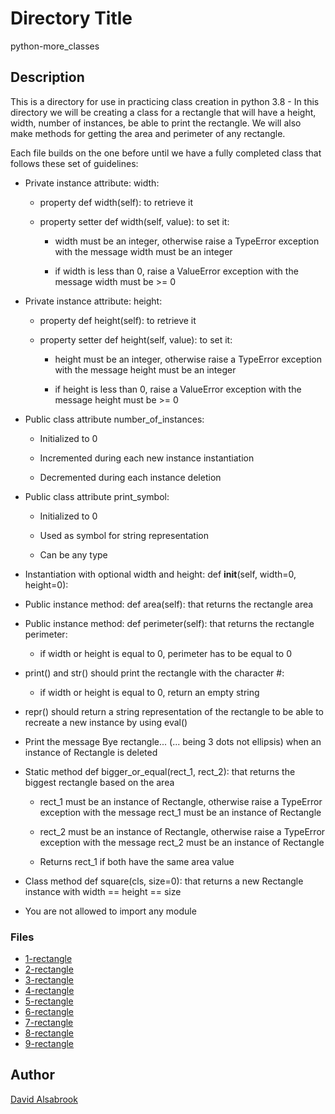 # Directory Title

python-more_classes

## Description

This is a directory for use in practicing class creation in python 3.8 -
In this directory we will be creating a class for a rectangle that will have
a height, width, number of instances, be able to print the rectangle.
We will also make methods for getting the area and perimeter of any rectangle.

Each file builds on the one before until we have a fully completed class that
follows these set of guidelines:

* Private instance attribute: width:

    * property def width(self): to retrieve it

    * property setter def width(self, value): to set it:

        * width must be an integer, otherwise raise a TypeError exception with the message width must be an integer

        * if width is less than 0, raise a ValueError exception with the message width must be >= 0

* Private instance attribute: height:

    * property def height(self): to retrieve it

    * property setter def height(self, value): to set it:

        * height must be an integer, otherwise raise a TypeError exception with the message height
        must be an integer

        * if height is less than 0, raise a ValueError exception with the message height must be >= 0

* Public class attribute number_of_instances:

    * Initialized to 0

    * Incremented during each new instance instantiation

    * Decremented during each instance deletion

* Public class attribute print_symbol:

    * Initialized to 0

    * Used as symbol for string representation

    * Can be any type

* Instantiation with optional width and height: def __init__(self, width=0, height=0):

* Public instance method: def area(self): that returns the rectangle area

* Public instance method: def perimeter(self): that returns the rectangle perimeter:

    * if width or height is equal to 0, perimeter has to be equal to 0

* print() and str() should print the rectangle with the character #:

    * if width or height is equal to 0, return an empty string

* repr() should return a string representation of the rectangle to be able to recreate a new instance by using eval()

* Print the message Bye rectangle... (... being 3 dots not ellipsis) when an instance of Rectangle is deleted

* Static method def bigger_or_equal(rect_1, rect_2): that returns the biggest rectangle based on the area

    * rect_1 must be an instance of Rectangle, otherwise raise a TypeError exception with the message rect_1 must be an instance of Rectangle

    * rect_2 must be an instance of Rectangle, otherwise raise a TypeError exception with the message rect_2 must be an instance of Rectangle

    * Returns rect_1 if both have the same area value

* Class method def square(cls, size=0): that returns a new Rectangle instance with width == height == size

* You are not allowed to import any module

### Files

* [1-rectangle](1-rectangle.py)
* [2-rectangle](2-rectangle.py)
* [3-rectangle](3-rectangle.py)
* [4-rectangle](4-rectangle.py)
* [5-rectangle](5-rectangle.py)
* [6-rectangle](6-rectangle.py)
* [7-rectangle](7-rectangle.py)
* [8-rectangle](8-rectangle.py)
* [9-rectangle](9-rectangle.py)

## Author

[David Alsabrook](https://github.com/DAlsabrook)
